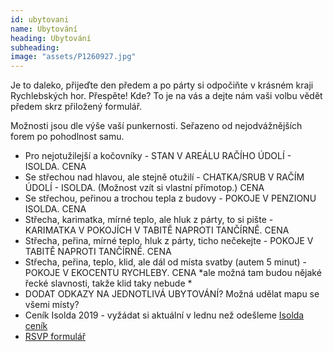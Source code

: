 ```yaml
---
id: ubytovani
name: Ubytování
heading: Ubytování
subheading:
image: "assets/P1260927.jpg"
---
```


Je to daleko, přijeďte den předem a po párty si odpočiňte v krásném kraji Rychlebských hor. Přespěte! Kde? To je na vás a dejte nám vaši volbu vědět předem skrz přiložený formulář.

Možnosti jsou dle výše vaší punkernosti. Seřazeno od nejodvážnějších forem po pohodlnost samu.

* Pro nejotužilejší a kočovníky - STAN V AREÁLU RAČÍHO ÚDOLÍ - ISOLDA.   CENA
* Se střechou nad hlavou, ale stejně otužilí - CHATKA/SRUB V RAČÍM ÚDOLÍ - ISOLDA.  (Možnost vzít si vlastní přímotop.) CENA
* Se střechou, peřinou a trochou tepla z budovy - POKOJE V PENZIONU ISOLDA. CENA
* Střecha, karimatka, mírné teplo, ale hluk z párty, to si pište - KARIMATKA V POKOJÍCH V TABITĚ NAPROTI TANČÍRNĚ. CENA
* Střecha, peřina, mírné teplo, hluk z párty, ticho nečekejte - POKOJE V TABITĚ NAPROTI TANČÍRNĚ. CENA
* Střecha, peřina, teplo, klid, ale dál od místa svatby (autem 5 minut) - POKOJE V EKOCENTU RYCHLEBY. CENA   \*ale možná tam budou nějaké řecké slavnosti,  takže klid taky nebude \*
* DODAT ODKAZY NA JEDNOTLIVÁ UBYTOVÁNÍ? Možná udělat mapu se všemi místy? 
* Ceník Isolda 2019 - vyžádat si aktuální v lednu než odešleme [Isolda ceník](https://s.raciudoli.cz/ubytovani-v-rychlebskych-horach/cenik-ubytovani-2019/)
*  [RSVP formulář](https://forms.gle/LJowHAbscLS1V8u87)
